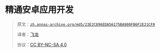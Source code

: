 # 精通安卓应用开发

> 原文：[`zh.annas-archive.org/md5/23E2C896EDA56175BA900FB6F2E21CF8`](https://zh.annas-archive.org/md5/23E2C896EDA56175BA900FB6F2E21CF8)
> 
> 译者：[飞龙](https://github.com/wizardforcel)
> 
> 协议：[CC BY-NC-SA 4.0](http://creativecommons.org/licenses/by-nc-sa/4.0/)